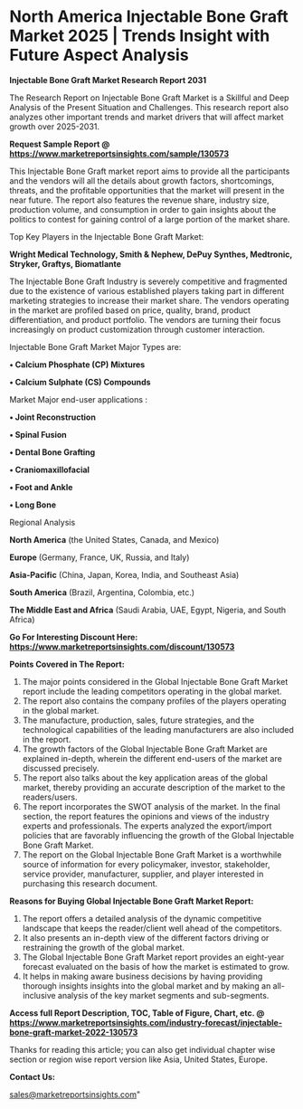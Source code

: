 # North America Injectable Bone Graft Market 2025 | Trends Insight with Future Aspect Analysis

<strong>Injectable Bone Graft Market Research Report 2031</strong>

The Research Report on Injectable Bone Graft Market is a Skillful and Deep Analysis of the Present Situation and Challenges. This research report also analyzes other important trends and market drivers that will affect market growth over 2025-2031.

<strong>Request Sample Report @ <a href=https://www.marketreportsinsights.com/sample/130573>https://www.marketreportsinsights.com/sample/130573</a></strong>

This Injectable Bone Graft market report aims to provide all the participants and the vendors will all the details about growth factors, shortcomings, threats, and the profitable opportunities that the market will present in the near future. The report also features the revenue share, industry size, production volume, and consumption in order to gain insights about the politics to contest for gaining control of a large portion of the market share.

Top Key Players in the Injectable Bone Graft Market:

<strong>Wright Medical Technology, Smith & Nephew, DePuy Synthes, Medtronic, Stryker, Graftys, Biomatlante</strong>

The Injectable Bone Graft Industry is severely competitive and fragmented due to the existence of various established players taking part in different marketing strategies to increase their market share. The vendors operating in the market are profiled based on price, quality, brand, product differentiation, and product portfolio. The vendors are turning their focus increasingly on product customization through customer interaction.

Injectable Bone Graft Market Major Types are:

<strong>• Calcium Phosphate (CP) Mixtures

• Calcium Sulphate (CS) Compounds</strong>

Market Major end-user applications :

<strong>• Joint Reconstruction

• Spinal Fusion

• Dental Bone Grafting

• Craniomaxillofacial

• Foot and Ankle

• Long Bone</strong>

Regional Analysis

</u><strong><b>North America</b></strong> (the United States, Canada, and Mexico)

<strong><b>Europe </b></strong>(Germany, France, UK, Russia, and Italy)

<strong><b>Asia-Pacific</b></strong> (China, Japan, Korea, India, and Southeast Asia)

<strong><b>South America</b></strong> (Brazil, Argentina, Colombia, etc.)

<strong><b>The Middle East and Africa</b></strong> (Saudi Arabia, UAE, Egypt, Nigeria, and South Africa)

<strong>Go For Interesting Discount Here: <a href=https://www.marketreportsinsights.com/discount/130573>https://www.marketreportsinsights.com/discount/130573</a></strong>

<strong>Points Covered in The Report:</strong>
<ol>
  <li>The major points considered in the Global Injectable Bone Graft Market report include the leading competitors operating in the global market.</li>
  <li>The report also contains the company profiles of the players operating in the global market.</li>
  <li>The manufacture, production, sales, future strategies, and the technological capabilities of the leading manufacturers are also included in the report.</li>
  <li>The growth factors of the Global Injectable Bone Graft Market are explained in-depth, wherein the different end-users of the market are discussed precisely.</li>
  <li>The report also talks about the key application areas of the global market, thereby providing an accurate description of the market to the readers/users.</li>
  <li>The report incorporates the SWOT analysis of the market. In the final section, the report features the opinions and views of the industry experts and professionals. The experts analyzed the export/import policies that are favorably influencing the growth of the Global Injectable Bone Graft Market.</li>
  <li>The report on the Global Injectable Bone Graft Market is a worthwhile source of information for every policymaker, investor, stakeholder, service provider, manufacturer, supplier, and player interested in purchasing this research document.</li>
</ol>
<strong>Reasons for Buying Global Injectable Bone Graft Market Report:</strong>

<ol>
  <li>The report offers a detailed analysis of the dynamic competitive landscape that keeps the reader/client well ahead of the competitors.</li>
  <li>It also presents an in-depth view of the different factors driving or restraining the growth of the global market.</li>
  <li>The Global Injectable Bone Graft Market report provides an eight-year forecast evaluated on the basis of how the market is estimated to grow.</li>
  <li>It helps in making aware business decisions by having providing thorough insights insights into the global market and by making an all-inclusive analysis of the key market segments and sub-segments.</li>
</ol>
<strong>Access full Report Description, TOC, Table of Figure, Chart, etc. @ <a href=https://www.marketreportsinsights.com/industry-forecast/injectable-bone-graft-market-2022-130573>https://www.marketreportsinsights.com/industry-forecast/injectable-bone-graft-market-2022-130573</a></strong>


Thanks for reading this article; you can also get individual chapter wise section or region wise report version like Asia, United States, Europe.

<strong>Contact Us:</strong>

sales@marketreportsinsights.com"
